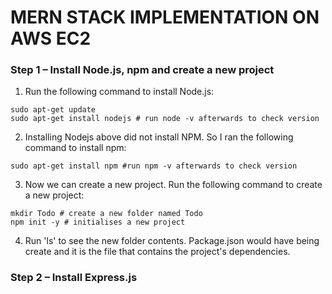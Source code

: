 # MERN STACK IMPLEMENTATION ON AWS EC2


### Step 1 – Install Node.js, npm and create a new project

1. Run the following command to install Node.js:
```
sudo apt-get update
sudo apt-get install nodejs # run node -v afterwards to check version
```
2. Installing Nodejs above did not install NPM. So I ran the following command to install npm:
```
sudo apt-get install npm #run npm -v afterwards to check version
```
3. Now we can create a new project. Run the following command to create a new project:
```
mkdir Todo # create a new folder named Todo
npm init -y # initialises a new project
```
4. Run 'ls' to see the new folder contents. Package.json would have being create and it is the file that contains the project's dependencies.

### Step 2 – Install Express.js
